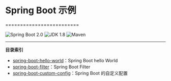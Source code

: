 # Spring Boot 示例
=========================

![Spring Boot 2.0](https://img.shields.io/badge/Spring%20Boot-2.0-brightgreen.svg)
![JDK 1.8](https://img.shields.io/badge/JDK-1.8-red.svg)
![Maven](https://img.shields.io/badge/Maven-3.5.0-blue.svg)

---

**目录索引**

- [spring-boot-hello-world](https://github.com/hanhuoer/spring-boot-demo/tree/master/spring-boot-hello-world)：Spring Boot hello World
- [spring-boot-filter](https://github.com/hanhuoer/spring-boot-demo/tree/master/spring-boot-filter)：Spring Boot Filter
- [spring-boot-custom-config](https://github.com/hanhuoer/spring-boot-demo/tree/master/spring-boot-custom-config)：Spring Boot 的自定义配置